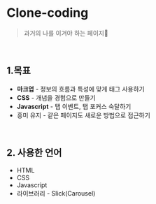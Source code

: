 # Clone-coding
> 과거의 나를 이겨야 하는 페이지💪
<br/>

## 1.목표
* __마크업__ - 정보의 흐름과 특성에 맞게 태그 사용하기
* __CSS__ - 개념을 경험으로 만들기
* __Javascript__ - 탭 이벤트, 탭 포커스 숙달하기
* 흥미 유지 - 같은 페이지도 새로운 방법으로 접근하기
<br/>

## 2. 사용한 언어
* HTML
* CSS
* Javascript
* 라이브러리 - Slick(Carousel)
